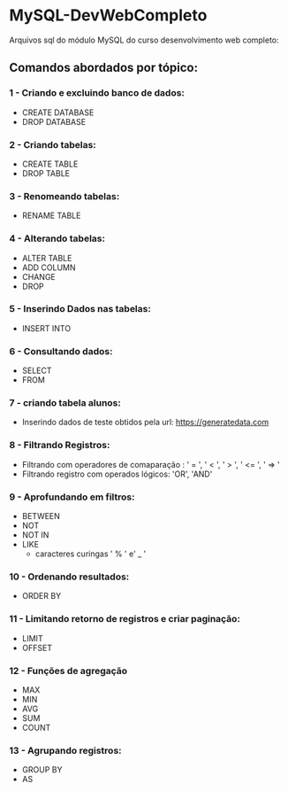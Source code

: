 # MySQL-DevWebCompleto
Arquivos sql do módulo MySQL do curso desenvolvimento web completo:

## Comandos abordados por tópico:
### 1 - Criando e excluindo banco de dados:
  * CREATE DATABASE
  * DROP DATABASE
### 2 - Criando tabelas:
  * CREATE TABLE
  * DROP TABLE
### 3 - Renomeando tabelas:
  * RENAME TABLE
### 4 - Alterando tabelas:
  * ALTER TABLE
  * ADD COLUMN
  * CHANGE
  * DROP
### 5 - Inserindo Dados nas tabelas:
  * INSERT INTO
### 6 - Consultando dados:
  * SELECT
  * FROM
### 7 - criando tabela alunos:
  * Inserindo dados de teste obtidos pela url: https://generatedata.com

### 8 - Filtrando Registros:
  * Filtrando com operadores de comaparação : ' = ', ' < ', ' > ', ' <= ', ' => '
  * Filtrando registro com operados lógicos: 'OR', 'AND' 

### 9 - Aprofundando em filtros:
  * BETWEEN
  * NOT
  * NOT IN
  * LIKE
    - caracteres curingas ' % ' e' _ ' 
### 10 - Ordenando resultados:
  * ORDER BY
### 11 - Limitando retorno de registros e criar paginação:
  * LIMIT
  * OFFSET
### 12 - Funções de agregação 
  * MAX
  * MIN
  * AVG
  * SUM
  * COUNT
### 13 - Agrupando registros:
  * GROUP BY
  * AS
  